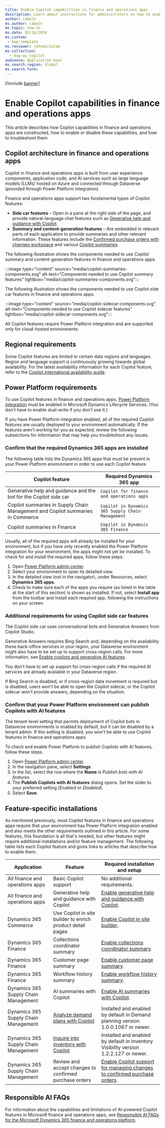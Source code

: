 ```yaml
---
title: Enable Copilot capabilities in finance and operations apps
description: Learn about instructions for administrators on how to enable basic Copilot capabilities in finance and operations apps.
author: cabeln
ms.author: cabeln
ms.topic: how-to
ms.date: 02/16/2024
ms.custom:
 - bap-template
ms.reviewer: johnmichalak
ms.collection:
  - bap-ai-copilot
audience: Application User
ms.search.region: Global
ms.search.form:
---
```


[!include [banner](../includes/banner.md)]

# Enable Copilot capabilities in finance and operations apps

This article describes how Copilot capabilities in finance and operations apps are constructed, how to enable or disable these capabilities, and how to troubleshoot them.

## Copilot architecture in finance and operations apps

Copilot in finance and operations apps is built from user experience components, application code, and AI services such as large language models (LLMs) hosted on Azure and connected through Dataverse (provided through Power Platform integration).

Finance and operations apps support two fundamental types of Copilot features:

- **Side car features** – Open in a pane at the right side of the page, and provide natural-language chat features such as [Generative help and guidance with Copilot](../../fin-ops/copilot/copliot-generative-help.md).
- **Summary and content-generation features** – Are embedded in relevant parts of each application to provide summaries and other relevant information. These features include the [Confirmed purchase orders with changes workspace](../../../supply-chain/procurement/purchase-order-changes-after-confirmation.md) and various [Copilot summaries](../../../supply-chain/get-started/copilot-summaries-overview.md).

The following illustration shows the components needed to use Copilot summary and content-generation features in finance and operations apps.

:::image type="content" source="media/copilot-summaries-components.svg" alt-text="Components needed to use Copilot summary features" lightbox="media/copilot-summaries-components.svg":::

The following illustration shows the components needed to use Copilot side car features in finance and operations apps.

:::image type="content" source="media/copilot-sidecar-components.svg" alt-text="Components needed to use Copilot sidecar features" lightbox="media/copilot-sidecar-components.svg":::

All Copilot features require Power Platform integration and are supported only for cloud-hosted environments.

## Regional requirements

Some Copilot features are limited to certain data regions and languages. Region and language support is continuously growing towards global availability. For the latest availability information for each Copilot feature, refer to the [Copilot international availability guide](https://dynamics.microsoft.com/availability-reports/copilotreport/).

## Power Platform requirements

To use Copilot features in finance and operations apps, [Power Platform integration](../power-platform/enable-power-platform-integration.md) must be enabled in Microsoft Dynamics Lifecycle Services. (You don't have to enable dual-write if you don't use it.)

If you have Power Platform integration enabled, all of the required Copilot features are usually deployed to your environment automatically. If the features aren't working for you as expected, review the following subsections for information that may help you troubleshoot any issues.

### Confirm that the required Dynamics 365 apps are installed

The following table lists the Dynamics 365 apps that must be present in your Power Platform environment in order to use each Copilot feature.

|  Copilot feature  | Required Dynamics 365 app |
|---|---|
| Generative help and guidance and the bot for the Copilot side car | `Copilot for finance and operations apps` |
| Copilot summaries in Supply Chain Management and Copilot summaries in Commerce | `Copilot in Dynamics 365 Supply Chain Management` |
| Copilot summaries in Finance | `Copilot in Dynamics 365 Finance` |

Usually, all of the required apps will already be installed for your environment, but if you have only recently enabled the Power Platform integration for your environment, the apps might not yet be installed. To check for and install the required apps, follow these steps:

1. Open [Power Platform admin center](https://admin.powerplatform.microsoft.com/).
1. Select your environment to open its detailed view.
1. In the detailed view (not in the navigator), under Resources, select **Dynamics 365 apps**.
1. Check to make sure each of the apps you require (as listed in the table at the start of this section) is shown as installed. If not, select **Install app** from the toolbar and install each required app, following the instructions on your screen.

### Additional requirements for using Copilot side car features

The Copilot side car uses conversational bots and Generative Answers from Copilot Studio.

Generative Answers requires Bing Search and, depending on the availability these back-office services in your region, your Dataverse environment might also have to be set up to support cross-region calls. For more information, see [Enable copilots and generative AI features](/power-platform/admin/geographical-availability-copilot).

You don't have to set up support for cross-region calls if the required AI services are already available in your Dataverse region.

If Bing Search is disabled, or if cross-region data movement is required but is disabled, users won't be able to open the Copilot sidecar, or the Copilot sidecar won't provide answers, depending on the situation.

### Confirm that your Power Platform environment can publish Copilots with AI features

The tenant-level setting that permits deployment of Copilot bots in Dataverse environments is enabled by default, but it can be disabled by a tenant admin. If this setting is disabled, you won't be able to use Copilot features in finance and operations apps.

To check and enable Power Platform to publish Copilots with AI features, follow these steps.

1. Open [Power Platform admin center](https://admin.powerplatform.microsoft.com/).
1. In the navigation pane, select **Settings**.
1. In the list, select the row where the **Name** is *Publish bots with AI features*.
1. The **Publish Copilots with AI features** dialog opens. Set the slider to your preferred setting (*Enabled* or *Disabled*).
1. Select **Save**.

## Feature-specific installations

As mentioned previously, most Copilot features in finance and operations apps require that your environment has Power Platform integration enabled and also meets the other requirements outlined in this article. For some features, this foundation is all that's needed, but other features might require additional installations and/or feature management. The following table lists each Copilot feature and gives links to articles that describe how to enable them.

| Application | Feature | Required installation and setup |
|---|---|---|
| All finance and operations apps | Basic Copilot support | No additional requirements. |
| All finance and operations apps | Generative help and guidance with Copilot | [Enable generative help and guidance with Copilot](enable-copliot-generative-help.md). |
| Dynamics 365 Commerce | Use Copilot in site builder to enrich product detail pages | [Enable Copilot in site builder](../../../commerce/copilot-site-builder.md). |
| Dynamics 365 Finance | Collections coordinator summary | [Enable collections coordinator summary](../../../finance/accounts-receivable/CollectionsCoordinatorSummary.md). |
| Dynamics 365 Finance | Customer page summary | [Enable customer page summary](../../../finance/accounts-receivable/CustomerPageSummary.md). |
| Dynamics 365 Finance | Workflow history summary | [Enable workflow history summary](../../fin-ops/organization-administration/workflow-history-summary.md). |
| Dynamics 365 Supply Chain Management | AI summaries with Copilot | [Enable AI summaries with Copilot](../../../supply-chain/get-started/copilot-summaries-overview.md). |
| Dynamics 365 Supply Chain Management | [Analyze demand plans with Copilot](../../../supply-chain/demand-planning/demand-planning-copilot.md) | Installed and enabled by default in Demand planning version 1.0.0.1067 or newer. |
| Dynamics 365 Supply Chain Management | [Inquire into inventory with Copilot](../../../supply-chain/inventory/inventory-visibility-copilot-api.md) | Installed and enabled by default in Inventory Visibility version 1.2.2.127 or newer. |
| Dynamics 365 Supply Chain Management | Review and accept changes to confirmed purchase orders | [Enable Copilot support for managing changes to confirmed purchase orders](purchase-order-changes-after-confirmation-enable.md). |

## Responsible AI FAQs

For information about the capabilities and limitations of AI-powered Copilot features in Microsoft finance and operations apps, see [Responsible AI FAQs for the Microsoft Dynamics 365 finance and operations platform](../responsible-ai/responsible-ai-overview.md).
